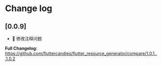 # Change log

## [0.0.9]

- 🐛 修改注释问题

**Full Changelog**: https://github.com/fluttercandies/flutter_resource_generator/compare/1.0.1...1.0.2
